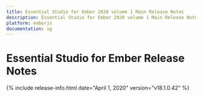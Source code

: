 ```yaml
---
title: Essential Studio for Ember 2020 volume 1 Main Release Notes  
description: Essential Studio for Ember 2020 volume 1 Main Release Notes  
platform: emberjs
documentation: ug
---
```


# Essential Studio for Ember  Release Notes  

{% include release-info.html date="April 1, 2020"  version="v18.1.0.42" %} 







